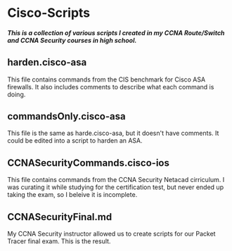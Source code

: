 # Cisco-Scripts

##### This is a collection of various scripts I created in my CCNA Route/Switch and CCNA Security courses in high school.

## harden.cisco-asa
This file contains commands from the CIS benchmark for Cisco ASA firewalls. It also includes comments to describe what each command is doing.

## commandsOnly.cisco-asa
This file is the same as harde.cisco-asa, but it doesn't have comments. It could be edited into a script to harden an ASA.

## CCNASecurityCommands.cisco-ios
This file contains commands from the CCNA Security Netacad cirriculum. I was curating it while studying for the certification test, but never ended up taking the exam, so I beleive it is incomplete.

## CCNASecurityFinal.md
My CCNA Security instructor allowed us to create scripts for our Packet Tracer final exam. This is the result.

